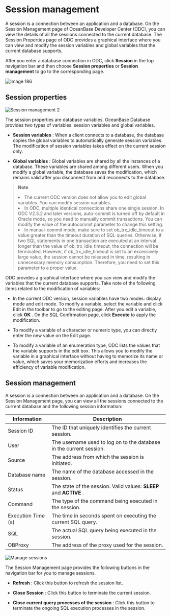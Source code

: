 Session management 
=======================================

A session is a connection between an application and a database. On the Session Management page of OceanBase Developer Center (ODC), you can view the details of all the sessions connected to the current database. The Session Properties page of ODC provides a graphical interface where you can view and modify the session variables and global variables that the current database supports. 

After you enter a database connection in ODC, click **Session** in the top navigation bar and then choose **Session properties** or **Session management** to go to the corresponding page. 

![Image 186](https://help-static-aliyun-doc.aliyuncs.com/assets/img/en-US/7729169361/p241371.png)

Session properties 
---------------------------------------

![Session management 2](https://help-static-aliyun-doc.aliyuncs.com/assets/img/en-US/7729169361/p203464.png)

The session properties are database variables. OceanBase Database provides two types of variables: session variables and global variables.

* **Session variables** : When a client connects to a database, the database copies the global variables to automatically generate session variables. The modification of session variables takes effect on the current session only.

* **Global variables** : Global variables are shared by all the instances of a database. These variables are shared among different users. When you modify a global variable, the database saves the modification, which remains valid after you disconnect from and reconnects to the database.



> **Note** <br>
> <li> The current ODC version does not allow you to edit global variables. You can modify session variables.</li>
> <li> In ODC, multiple identical connections share one single session. In ODC V2.3.2 and later versions, auto-commit is turned off by default in Oracle mode, so you need to manually commit transactions. You can modify the value of the autocommit parameter to change this setting.</li>
> <li> In manual-commit mode, make sure to set ob_trx_idle_timeout to a value greater than the timeout duration of SQL queries. Otherwise, if two SQL statements in one transaction are executed at an interval longer than the value of ob_trx_idle_timeout, the connection will be terminated. However, if ob_trx_idle_timeout is set to an excessively large value, the session cannot be released in time, resulting in unnecessary memory consumption. Therefore, you need to set this parameter to a proper value.</li>

  




ODC provides a graphical interface where you can view and modify the variables that the current database supports. Take note of the following items related to the modification of variables:

* In the current ODC version, session variables have two modes: display mode and edit mode. To modify a variable, select the variable and click Edit in the toolbar to go to the editing page. After you edit a variable, click **OK** . On the SQL Confirmation page, click **Execute** to apply the modification.

  

* To modify a variable of a character or numeric type, you can directly enter the new value on the Edit page.

  

* To modify a variable of an enumeration type, ODC lists the values that the variable supports in the edit box. This allows you to modify the variable in a graphical interface without having to memorize its name or value, which saves your memorization efforts and increases the efficiency of variable modification.

  




Session management 
---------------------------------------

A session is a connection between an application and a database. On the Session Management page, you can view all the sessions connected to the current database and the following session information:


|    Information     |                             Description                             |
|--------------------|---------------------------------------------------------------------|
| Session ID         | The ID that uniquely identifies the current session.                |
| User               | The username used to log on to the database in the current session. |
| Source             | The address from which the session is initiated.                    |
| Database name      | The name of the database accessed in the session.                   |
| Status             | The state of the session. Valid values: **SLEEP** and **ACTIVE** .  |
| Command            | The type of the command being executed in the session.              |
| Execution Time (s) | The time in seconds spent on executing the current SQL query.       |
| SQL                | The actual SQL query being executed in the session.                 |
| OBProxy            | The address of the proxy used for the session.                      |


![Manage sessions](https://help-static-aliyun-doc.aliyuncs.com/assets/img/en-US/7729169361/p203463.png)

The Session Management page provides the following buttons in the navigation bar for you to manage sessions.

* **Refresh** : Click this button to refresh the session list.

* **Close Session** : Click this button to terminate the current session.

* **Close current query processes of the session** : Click this button to terminate the ongoing SQL execution processes in the session.




